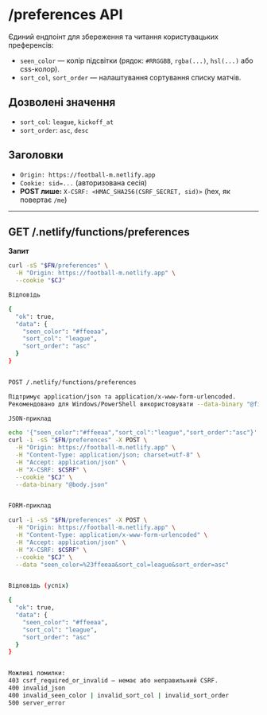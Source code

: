 # /preferences API

Єдиний ендпоінт для збереження та читання користувацьких преференсів:
- `seen_color` — колір підсвітки (рядок: `#RRGGBB`, `rgba(...)`, `hsl(...)` або css-колор).
- `sort_col`, `sort_order` — налаштування сортування списку матчів.

## Дозволені значення
- `sort_col`: `league`, `kickoff_at`
- `sort_order`: `asc`, `desc`

## Заголовки
- `Origin: https://football-m.netlify.app`
- `Cookie: sid=...` (авторизована сесія)
- **POST лише:** `X-CSRF: <HMAC_SHA256(CSRF_SECRET, sid)>` (hex, як повертає `/me`)

---

## GET /.netlify/functions/preferences

**Запит**
```bash
curl -sS "$FN/preferences" \
  -H "Origin: https://football-m.netlify.app" \
  --cookie "$CJ"

Відповідь

{
  "ok": true,
  "data": {
    "seen_color": "#ffeeaa",
    "sort_col": "league",
    "sort_order": "asc"
  }
}


POST /.netlify/functions/preferences

Підтримує application/json та application/x-www-form-urlencoded.
Рекомендовано для Windows/PowerShell використовувати --data-binary "@file" (щоб уникнути екранування).

JSON-приклад

echo '{"seen_color":"#ffeeaa","sort_col":"league","sort_order":"asc"}' > body.json
curl -i -sS "$FN/preferences" -X POST \
  -H "Origin: https://football-m.netlify.app" \
  -H "Content-Type: application/json; charset=utf-8" \
  -H "Accept: application/json" \
  -H "X-CSRF: $CSRF" \
  --cookie "$CJ" \
  --data-binary "@body.json"


FORM-приклад

curl -i -sS "$FN/preferences" -X POST \
  -H "Origin: https://football-m.netlify.app" \
  -H "Content-Type: application/x-www-form-urlencoded" \
  -H "Accept: application/json" \
  -H "X-CSRF: $CSRF" \
  --cookie "$CJ" \
  --data "seen_color=%23ffeeaa&sort_col=league&sort_order=asc"


Відповідь (успіх)

{
  "ok": true,
  "data": {
    "seen_color": "#ffeeaa",
    "sort_col": "league",
    "sort_order": "asc"
  }
}


Можливі помилки:
403 csrf_required_or_invalid — немає або неправильний CSRF.
400 invalid_json
400 invalid_seen_color | invalid_sort_col | invalid_sort_order
500 server_error



